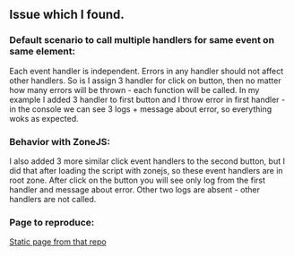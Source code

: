 ## Issue which I found.

### Default scenario to call multiple handlers for same event on same element:

Each event handler is independent. Errors in any handler should not affect other handlers. So is I assign 3 handler for click on button, then no matter how many errors will be thrown - each function will be called. In my example I added 3 handler to first button and I throw error in first handler - in the console we can see 3 logs + message about error, so everything woks as expected.

### Behavior with ZoneJS:

I also added 3 more similar click event handlers to the second button, but I did that after loading the script with zonejs, so these event handlers are in root zone. After click on the button you will see only log from the first handler and message about error. Other two logs are absent -  other handlers are not called.

### Page to reproduce:

[Static page from that repo](https://matrosskin.github.io/zonejs-multiple-event-listeners/public/)
